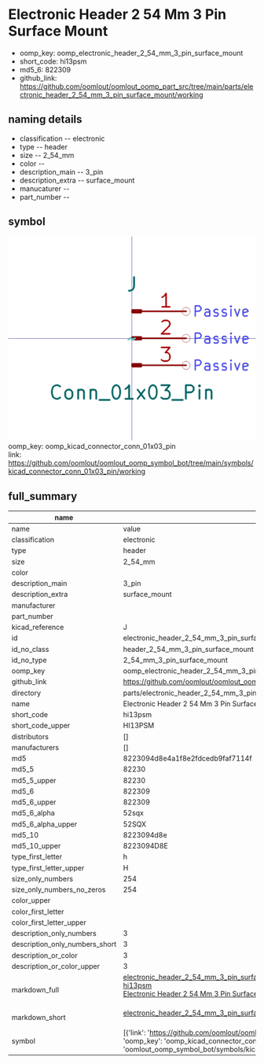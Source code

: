 # Electronic Header 2 54 Mm 3 Pin Surface Mount

  
* oomp_key: oomp_electronic_header_2_54_mm_3_pin_surface_mount 
* short_code: hi13psm
* md5_6: 822309  
* github_link: https://github.com/oomlout/oomlout_oomp_part_src/tree/main/parts/electronic_header_2_54_mm_3_pin_surface_mount/working  
## naming details
* classification -- electronic
* type -- header
* size -- 2_54_mm
* color -- 
* description_main -- 3_pin
* description_extra -- surface_mount
* manucaturer -- 
* part_number -- 



## symbol

![](symbol/0/working/working_600.png)  
oomp_key: oomp_kicad_connector_conn_01x03_pin  
link: https://github.com/oomlout/oomlout_oomp_symbol_bot/tree/main/symbols/kicad_connector_conn_01x03_pin/working  


## full_summary
| name | value | 
| --- | --- | 
| name | value | 
| classification | electronic | 
| type | header | 
| size | 2_54_mm | 
| color |  | 
| description_main | 3_pin | 
| description_extra | surface_mount | 
| manufacturer |  | 
| part_number |  | 
| kicad_reference | J | 
| id | electronic_header_2_54_mm_3_pin_surface_mount | 
| id_no_class | header_2_54_mm_3_pin_surface_mount | 
| id_no_type | 2_54_mm_3_pin_surface_mount | 
| oomp_key | oomp_electronic_header_2_54_mm_3_pin_surface_mount | 
| github_link | https://github.com/oomlout/oomlout_oomp_part_src/tree/main/parts/electronic_header_2_54_mm_3_pin_surface_mount/working | 
| directory | parts/electronic_header_2_54_mm_3_pin_surface_mount | 
| name | Electronic Header 2 54 Mm 3 Pin Surface Mount | 
| short_code | hi13psm | 
| short_code_upper | HI13PSM | 
| distributors | [] | 
| manufacturers | [] | 
| md5 | 8223094d8e4a1f8e2fdcedb9faf7114f | 
| md5_5 | 82230 | 
| md5_5_upper | 82230 | 
| md5_6 | 822309 | 
| md5_6_upper | 822309 | 
| md5_6_alpha | 52sqx | 
| md5_6_alpha_upper | 52SQX | 
| md5_10 | 8223094d8e | 
| md5_10_upper | 8223094D8E | 
| type_first_letter | h | 
| type_first_letter_upper | H | 
| size_only_numbers | 254 | 
| size_only_numbers_no_zeros | 254 | 
| color_upper |  | 
| color_first_letter |  | 
| color_first_letter_upper |  | 
| description_only_numbers | 3 | 
| description_only_numbers_short | 3 | 
| description_or_color | 3 | 
| description_or_color_upper | 3 | 
| markdown_full | [electronic_header_2_54_mm_3_pin_surface_mount](https://github.com/oomlout/oomlout_oomp_part_src/tree/main/parts/electronic_header_2_54_mm_3_pin_surface_mount/working)<br>[hi13psm](https://github.com/oomlout/oomlout_oomp_part_src/tree/main/parts/electronic_header_2_54_mm_3_pin_surface_mount/working)<br>[Electronic Header 2 54 Mm 3 Pin Surface Mount](https://github.com/oomlout/oomlout_oomp_part_src/tree/main/parts/electronic_header_2_54_mm_3_pin_surface_mount/working)<br><br> | 
| markdown_short | [electronic_header_2_54_mm_3_pin_surface_mount](https://github.com/oomlout/oomlout_oomp_part_src/tree/main/parts/electronic_header_2_54_mm_3_pin_surface_mount/working)<br><br> | 
| symbol | [{'link': 'https://github.com/oomlout/oomlout_oomp_symbol_bot/tree/main/symbols/kicad_connector_conn_01x03_pin', 'oomp_key': 'oomp_kicad_connector_conn_01x03_pin', 'directory': 'oomlout_oomp_symbol_bot/symbols/kicad_connector_conn_01x03_pin//working/working.kicad_sym'}] | 
